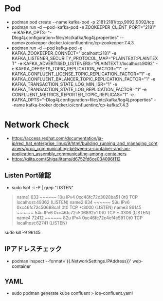 # Pod
* podman pod create --name kafka-pod -p 2181:2181/tcp,9092:9092/tcp
* podman run -d --pod=kafka-pod -e ZOOKEEPER_CLIENT_PORT="2181" -e KAFKA_OPTS="-Dlog4j.configuration=file:/etc/kafka/log4j.properties" --name=zookeeper docker.io/confluentinc/cp-zookeeper:7.4.3
* podman run -d --pod kafka-pod -e KAFKA_ZOOKEEPER_CONNECT="localhost:2181" -e KAFKA_LISTENER_SECURITY_PROTOCOL_MAP="PLAINTEXT:PLAINTEXT" -e KAFKA_ADVERTISED_LISTENERS="PLAINTEXT://localhost:9092" -e KAFKA_OFFSETS_TOPIC_REPLICATION_FACTOR="1" -e KAFKA_CONFLUENT_LICENSE_TOPIC_REPLICATION_FACTOR="1" -e KAFKA_CONFLUENT_BALANCER_TOPIC_REPLICATION_FACTOR="1" -e KAFKA_TRANSACTION_STATE_LOG_MIN_ISR="1" -e KAFKA_TRANSACTION_STATE_LOG_REPLICATION_FACTOR="1" -e CONFLUENT_METRICS_REPORTER_TOPIC_REPLICAS="1" -e KAFKA_OPTS="-Dlog4j.configuration=file:/etc/kafka/log4j.properties" --name kafka-broker docker.io/confluentinc/cp-kafka:7.4.3

# Network Check
* https://access.redhat.com/documentation/ja-jp/red_hat_enterprise_linux/9/html/building_running_and_managing_containers/proc_communicating-between-a-container-and-an-application_assembly_communicating-among-containers
* https://qiita.com/Shigai/items/d6752fd6ce034096f112

## Listen Port確認
* sudo lsof -i -P | grep "LISTEN"
> name1   633      ~~~~~~   10u  IPv4 0xc46fc72c3028ba51      0t0  TCP localhost:49362 (LISTEN)
> name2   634      ~~~~~~   53u  IPv6 0xc46fc72c50688ca1      0t0  TCP *:3000 (LISTEN)
> name3   96145    ~~~~~~   54u  IPv6 0xc46fc72c506892c1      0t0  TCP *:3306 (LISTEN)
> name4   72412    ~~~~~~   82u  IPv4 0xc46fc72c4cf4e591      0t0  TCP localhost:62741 (LISTEN)

sudo kill -9 96145

## IPアドレスチェック
* podman inspect --format='{{.NetworkSettings.IPAddress}}' web-container

## YAML
* sudo podman generate kube confluent > ice-confluent.yaml